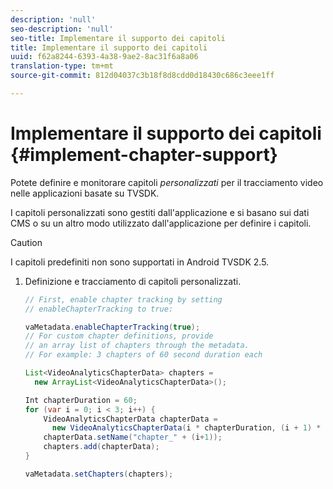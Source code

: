 ```yaml
---
description: 'null'
seo-description: 'null'
seo-title: Implementare il supporto dei capitoli
title: Implementare il supporto dei capitoli
uuid: f62a8244-6393-4a38-9ae2-8ac31f6a8a06
translation-type: tm+mt
source-git-commit: 812d04037c3b18f8d8cdd0d18430c686c3eee1ff

---
```



# Implementare il supporto dei capitoli {#implement-chapter-support}

Potete definire e monitorare capitoli *personalizzati* per il tracciamento video nelle applicazioni basate su TVSDK.

I capitoli personalizzati sono gestiti dall&#39;applicazione e si basano sui dati CMS o su un altro modo utilizzato dall&#39;applicazione per definire i capitoli.

>[!CAUTION]
>
>I capitoli predefiniti non sono supportati in Android TVSDK 2.5.

1. Definizione e tracciamento di capitoli personalizzati.

   ```java
   // First, enable chapter tracking by setting   
   // enableChapterTracking to true: 
   
   vaMetadata.enableChapterTracking(true); 
   // For custom chapter definitions, provide  
   // an array list of chapters through the metadata. 
   // For example: 3 chapters of 60 second duration each 
   
   List<VideoAnalyticsChapterData> chapters =  
     new ArrayList<VideoAnalyticsChapterData>(); 
   
   Int chapterDuration = 60; 
   for (var i = 0; i < 3; i++) { 
       VideoAnalyticsChapterData chapterData =  
         new VideoAnalyticsChapterData(i * chapterDuration, (i + 1) * chapterDuration);  
       chapterData.setName("chapter_" + (i+1)); 
       chapters.add(chapterData); 
   } 
   
   vaMetadata.setChapters(chapters); 
   ```

